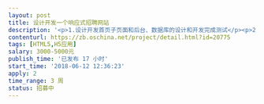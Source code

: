 ```yaml
---                
layout: post       
title: 设计开发一个响应式招聘网站           
description: '<p>1.设计开发首页子页面和后台、数据库的设计和开发完成测试</p><p>2.完成网站的各项功能（如：简历，全国地区选项，企业版界面，注册界面，充值付款，个人中心等各项功能和页面）</p><p>3欢迎各界大神接单投方案截图（微信szzzc188）</p>'     
contenturl: https://zb.oschina.net/project/detail.html?id=20775      
tags: [HTML5,H5应用]            
salary: 3000-5000元          
publish_time: '已发布 17 小时'         
start_time: '2018-06-12 12:36:23'           
apply: 2                   
time_range: 3 周              
status: 招募中                  
---                 
```


